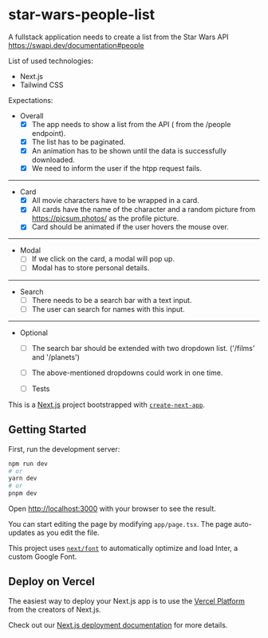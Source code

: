 # star-wars-people-list

A fullstack application needs to create a list from the Star Wars API https://swapi.dev/documentation#people

List of used technologies:
- Next.js
- Tailwind CSS

Expectations:  
- Overall
  - [x] The app needs to show a list from the API ( from the /people endpoint).
  - [x] The list has to be paginated.
  - [x] An animation has to be shown until the data is successfully downloaded.
  - [x] We need to inform the user if the htpp request fails.
---
- Card
  - [x] All movie characters have to be wrapped in a card.
  - [x] All cards have the name of the character and a random picture from https://picsum.photos/ as the profile picture.
  - [x] Card should be animated if the user hovers the mouse over.
---
- Modal
  - [ ] If we click on the card, a modal will pop up.
  - [ ] Modal has to store personal details.
---
- Search
  - [ ] There needs to be a search bar with a text input.
  - [ ] The user can search for names with this input.
---
- Optional
  - [ ] The search bar should be extended with two dropdown list. ('/films' and '/planets')
  - [ ] The above-mentioned dropdowns could work in one time.
  - [ ] Tests



This is a [Next.js](https://nextjs.org/) project bootstrapped with [`create-next-app`](https://github.com/vercel/next.js/tree/canary/packages/create-next-app).

## Getting Started

First, run the development server:

```bash
npm run dev
# or
yarn dev
# or
pnpm dev
```

Open [http://localhost:3000](http://localhost:3000) with your browser to see the result.

You can start editing the page by modifying `app/page.tsx`. The page auto-updates as you edit the file.

This project uses [`next/font`](https://nextjs.org/docs/basic-features/font-optimization) to automatically optimize and load Inter, a custom Google Font.

## Deploy on Vercel

The easiest way to deploy your Next.js app is to use the [Vercel Platform](https://vercel.com/new?utm_medium=default-template&filter=next.js&utm_source=create-next-app&utm_campaign=create-next-app-readme) from the creators of Next.js.

Check out our [Next.js deployment documentation](https://nextjs.org/docs/deployment) for more details.

